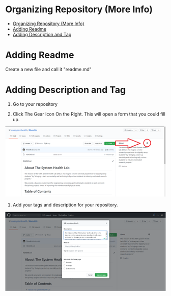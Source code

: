 # Organizing Repository (More Info)
- [Organizing Repository (More Info)](#organizing-repository-more-info)
- [Adding Readme](#adding-readme)
- [Adding Description and Tag](#adding-description-and-tag)

# Adding Readme
Create a new file and call it "readme.md"

# Adding Description and Tag
1. Go to your repository



2. Click The Gear Icon On the Right. This will open a form that you could fill up.

![Locate Gear](images/repo-gear.png)

1. Add your tags and description for your repository.

![Adding Description and Tag](images/repo-adjust-description-tags.png)